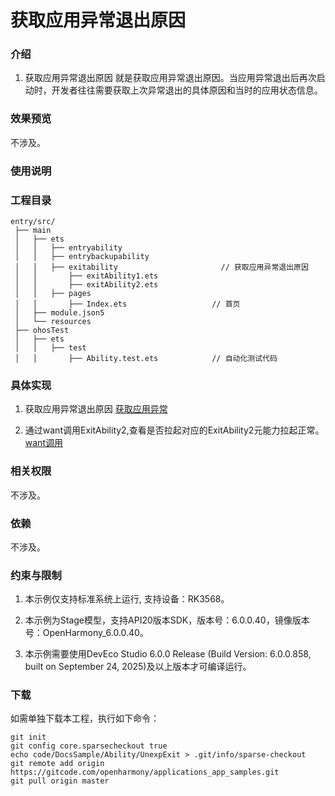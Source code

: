 # 获取应用异常退出原因
### 介绍
1. 获取应用异常退出原因
  就是获取应用异常退出原因。当应用异常退出后再次启动时，开发者往往需要获取上次异常退出的具体原因和当时的应用状态信息。
### 效果预览

不涉及。
### 使用说明

### 工程目录

```
entry/src/
 ├── main
 │   ├── ets
 │   │   ├── entryability
 │   │   ├── entrybackupability
 │   │   ├── exitability                       // 获取应用异常退出原因
 │   │       ├── exitAbility1.ets            
 │   │       ├── exitAbility2.ets
 │   │   ├── pages
 │   │       ├── Index.ets                   // 首页
 │   ├── module.json5
 │   └── resources
 ├── ohosTest
 │   ├── ets
 │   │   ├── test
 │   │       ├── Ability.test.ets            // 自动化测试代码
```
### 具体实现

1. 获取应用异常退出原因
   [获取应用异常](./entry/src/main/ets/exitability/ExitAbility1.ets)

2. 通过want调用ExitAbility2,查看是否拉起对应的ExitAbility2元能力拉起正常。
   [want调用](./entry/src/main/ets/exitability/ExitAbility2.ets)
### 相关权限

不涉及。

### 依赖

不涉及。

### 约束与限制

1. 本示例仅支持标准系统上运行, 支持设备：RK3568。

2. 本示例为Stage模型，支持API20版本SDK，版本号：6.0.0.40，镜像版本号：OpenHarmony_6.0.0.40。

3. 本示例需要使用DevEco Studio 6.0.0 Release (Build Version: 6.0.0.858, built on September 24, 2025)及以上版本才可编译运行。

### 下载

如需单独下载本工程，执行如下命令：

```
git init
git config core.sparsecheckout true
echo code/DocsSample/Ability/UnexpExit > .git/info/sparse-checkout
git remote add origin https://gitcode.com/openharmony/applications_app_samples.git
git pull origin master
```
